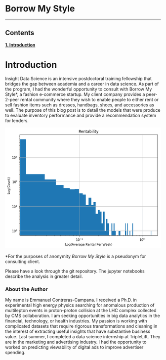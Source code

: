 # Borrow My Style

---
## Contents

[**1. Introduction**](#introductin)


# <a name="introductin">Introduction</a>
Insight Data Science is an intensive postdoctoral training fellowship that bridges the gap between academia and a career in data science. As part of the program, I had the wonderful opportunity to consult with Borrow My Style*, a fashion e-commerce startup. My client company provides a peer-2-peer rental community where they wish to enable people to either rent or sell fashion items such as dresses, handbags, shoes, and accessories as well. The purpose of this blog post is to detail the models that were produce to evaluate inventory performance and provide a recommendation system for lenders.



<div style="text-align:center"><img src ="images/rentability.png" /></div>

*For the purposes of anonymity *Borrow My Style* is a pseudonym for consulting client.

Please have a look through the git repository. The jupyter notebooks describe the analysis in greater detail.


### <a name="about_me">About the Author</a>

My name is Emmanuel Contreras-Campana. I received a Ph.D. in experimental high energy physics searching for anomalous production of multilepton events in proton-proton collision at the LHC complex collected by CMS collaboration. I am seeking opportunities in big data analytics in the financial, technology, or health industries. My passion is working with complicated datasets that require rigorous transformations and cleaning in the interest of extracting useful insights that have substantive business value. Last summer, I completed a data science internship at TripleLift. They are in the marketing and advertising industry. I had the opportunity to worked on predicting viewability of digital ads to improve advertiser spending.


